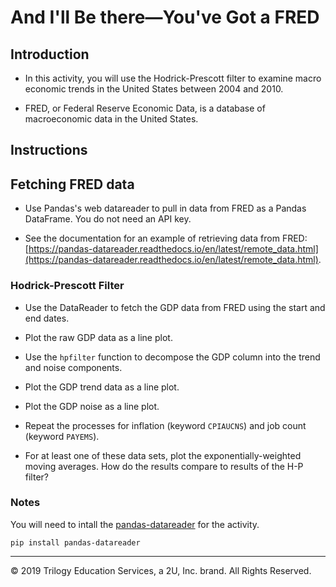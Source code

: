 # And I'll Be there—You've Got a FRED

## Introduction

* In this activity, you will use the Hodrick-Prescott filter to examine macro economic trends in the United States between 2004 and 2010.

* FRED, or Federal Reserve Economic Data, is a database of macroeconomic data in the United States.

## Instructions

## Fetching FRED data

* Use Pandas's web datareader to pull in data from FRED as a Pandas DataFrame. You do not need an API key.

* See the documentation for an example of retrieving data from FRED: [https://pandas-datareader.readthedocs.io/en/latest/remote_data.html](https://pandas-datareader.readthedocs.io/en/latest/remote_data.html).

### Hodrick-Prescott Filter

* Use the DataReader to fetch the GDP data from FRED using the start and end dates.

* Plot the raw GDP data as a line plot.

* Use the `hpfilter` function to decompose the GDP column into the trend and noise components.

* Plot the GDP trend data as a line plot.

* Plot the GDP noise as a line plot.

* Repeat the processes for inflation (keyword `CPIAUCNS`) and job count (keyword `PAYEMS`).

* For at least one of these data sets, plot the exponentially-weighted moving averages. How do the results compare to results of the H-P filter?

### Notes

You will need to intall the [pandas-datareader](https://pandas-datareader.readthedocs.io/en/latest/) for the activity.

```
pip install pandas-datareader
```

---

© 2019 Trilogy Education Services, a 2U, Inc. brand. All Rights Reserved.
